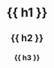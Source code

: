 <header class="overflow-hidden bg-blue-700 text-white py-20 mb-5">
  <div class="max-w-xl mx-auto p-5">
    <h1 class="font-mono text-sm mb-1">{{ h1 }}</h1>
    <h2 class="font-bold text-5xl mb-2">{{ h2 }}</h1>
    <h3 class="text-xl font-mono">{{ h3 }}</h2>
  </div>
</header>